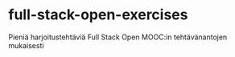 # full-stack-open-exercises

Pieniä harjoitustehtäviä Full Stack Open MOOC:in tehtävänantojen mukaisesti
